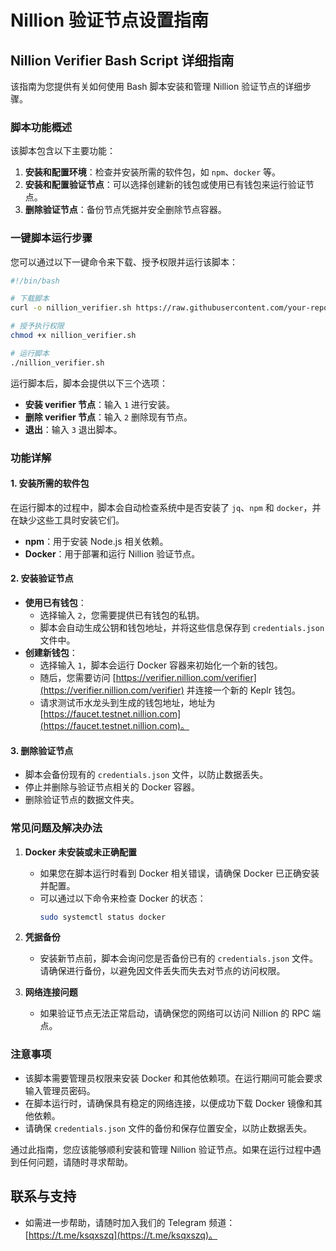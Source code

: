 # Nillion 验证节点设置指南

## Nillion Verifier Bash Script 详细指南

该指南为您提供有关如何使用 Bash 脚本安装和管理 Nillion 验证节点的详细步骤。

### 脚本功能概述

该脚本包含以下主要功能：

1. **安装和配置环境**：检查并安装所需的软件包，如 `npm`、`docker` 等。
2. **安装和配置验证节点**：可以选择创建新的钱包或使用已有钱包来运行验证节点。
3. **删除验证节点**：备份节点凭据并安全删除节点容器。

### 一键脚本运行步骤

您可以通过以下一键命令来下载、授予权限并运行该脚本：

```sh
#!/bin/bash

# 下载脚本
curl -o nillion_verifier.sh https://raw.githubusercontent.com/your-repo/nillion_verifier.sh

# 授予执行权限
chmod +x nillion_verifier.sh

# 运行脚本
./nillion_verifier.sh
```

运行脚本后，脚本会提供以下三个选项：
- **安装 verifier 节点**：输入 `1` 进行安装。
- **删除 verifier 节点**：输入 `2` 删除现有节点。
- **退出**：输入 `3` 退出脚本。

### 功能详解

#### 1. 安装所需的软件包

在运行脚本的过程中，脚本会自动检查系统中是否安装了 `jq`、`npm` 和 `docker`，并在缺少这些工具时安装它们。
- **npm**：用于安装 Node.js 相关依赖。
- **Docker**：用于部署和运行 Nillion 验证节点。

#### 2. 安装验证节点

- **使用已有钱包**：
  - 选择输入 `2`，您需要提供已有钱包的私钥。
  - 脚本会自动生成公钥和钱包地址，并将这些信息保存到 `credentials.json` 文件中。
- **创建新钱包**：
  - 选择输入 `1`，脚本会运行 Docker 容器来初始化一个新的钱包。
  - 随后，您需要访问 [https://verifier.nillion.com/verifier](https://verifier.nillion.com/verifier) 并连接一个新的 Keplr 钱包。
  - 请求测试币水龙头到生成的钱包地址，地址为 [https://faucet.testnet.nillion.com](https://faucet.testnet.nillion.com)。

#### 3. 删除验证节点

- 脚本会备份现有的 `credentials.json` 文件，以防止数据丢失。
- 停止并删除与验证节点相关的 Docker 容器。
- 删除验证节点的数据文件夹。

### 常见问题及解决办法

1. **Docker 未安装或未正确配置**
   - 如果您在脚本运行时看到 Docker 相关错误，请确保 Docker 已正确安装并配置。
   - 可以通过以下命令来检查 Docker 的状态：
     ```sh
     sudo systemctl status docker
     ```

2. **凭据备份**
   - 安装新节点前，脚本会询问您是否备份已有的 `credentials.json` 文件。请确保进行备份，以避免因文件丢失而失去对节点的访问权限。

3. **网络连接问题**
   - 如果验证节点无法正常启动，请确保您的网络可以访问 Nillion 的 RPC 端点。

### 注意事项

- 该脚本需要管理员权限来安装 Docker 和其他依赖项。在运行期间可能会要求输入管理员密码。
- 在脚本运行时，请确保具有稳定的网络连接，以便成功下载 Docker 镜像和其他依赖。
- 请确保 `credentials.json` 文件的备份和保存位置安全，以防止数据丢失。

通过此指南，您应该能够顺利安装和管理 Nillion 验证节点。如果在运行过程中遇到任何问题，请随时寻求帮助。



## 联系与支持
- 如需进一步帮助，请随时加入我们的 Telegram 频道：[https://t.me/ksqxszq](https://t.me/ksqxszq)。



